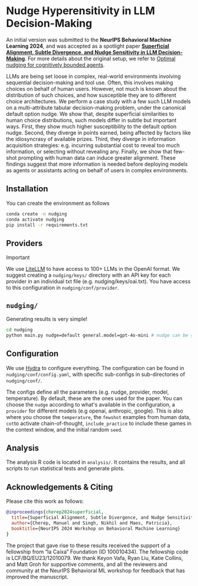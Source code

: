 # Nudge Hyperensitivity in LLM Decision-Making

An initial version was submitted to the **NeurIPS Behavioral Machine Learning 2024**, and was accepted as a spotlight paper **[Superficial Alignment, Subtle Divergence, and Nudge Sensitivity in LLM Decision-Making](https://openreview.net/forum?id=chbdsWgjS6)**. For more details about the original setup, we refer to [Optimal nudging for cognitively bounded agents](https://psycnet.apa.org/record/2024-21499-001).

LLMs are being set loose in complex, real-world environments involving sequential decision-making and tool use. Often, this involves making choices on behalf of human users. However, not much is known about the distribution of such choices, and how susceptible they are to different choice architectures. We perform a case study with a few such LLM models on a multi-attribute tabular decision-making problem, under the canonical default option nudge. We show that, despite superficial similarities to human choice distributions, such models differ in subtle but important ways. First, they show much higher susceptibility to the default option nudge. Second, they diverge in points earned, being affected by factors like the idiosyncrasy of available prizes. Third, they diverge in information acquisition strategies: e.g. incurring substantial cost to reveal too much information, or selecting without revealing any. Finally, we show that few-shot prompting with human data can induce greater alignment. These findings suggest that more information is needed before deploying models as agents or assistants acting on behalf of users in complex environments.

## Installation

You can create the environment as follows

```bash
conda create -n nudging
conda activate nudging
pip install -r requirements.txt
```

## Providers

> [!IMPORTANT]
> We use [LiteLLM](https://www.litellm.ai/) to have access to 100+ LLMs in the OpenAI format. We suggest creating a `nudging/keys/` directory with an API key for each provider in an individual txt file (e.g. nudging/keys/oai.txt). You have access to this configuration in `nudging/conf/provider`.

## `nudging/`

Generating results is very simple!

```bash
cd nudging
python main.py nudge=default general.model=gpt-4o-mini # nudge can be {default, suggestion, highlight}
```

## Configuration

We use [Hydra](https://hydra.cc/) to configure everything. The configuration can be found in `nudging/conf/config.yaml`, with specific sub-configs in sub-directories of `nudging/conf/`.

The configs define all the parameters (e.g. nudge, provider, model, temperature). By default, these are the ones used for the paper. You can choose the `nudge` according to what's available in the configuration, a `provider` for different models (e.g openai, anthropic, google). This is also where you choose the `temperature`, the `fewshot` examples from human data, `cot`to activate chain-of-thought, `include_practice` to include these games in the context window, and the initial random `seed`.

## Analysis

The analysis R code is located in `analysis/`. It contains the results, and all scripts to run statistical tests and generate plots.

## Acknowledgements & Citing

Please cite this work as follows:
```bibtex
@inproceedings{cherep2024superficial,
  title={Superficial Alignment, Subtle Divergence, and Nudge Sensitivity in LLM Decision-Making},
  author={Cherep, Manuel and Singh, Nikhil and Maes, Patricia},
  booktitle={NeurIPS 2024 Workshop on Behavioral Machine Learning}
}
```

The project that gave rise to these results received the support of a fellowship from “la Caixa” Foundation (ID 100010434). The fellowship code is LCF/BQ/EU23/12010079. We thank Keyon Vafa, Ryan Liu, Katie Collins, and Matt Groh for supportive comments, and all the reviewers and community at the NeurIPS Behavioral ML workshop for feedback that has improved the manuscript.
